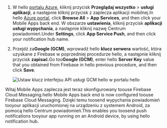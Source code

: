 
1. <span data-ttu-id="c6391-101">W hello [portalu Azure](https://portal.azure.com/), kliknij przycisk **Przeglądaj wszystko** > **usługi aplikacji**, a następnie kliknij przycisk z zaplecza aplikacji mobilnej.</span><span class="sxs-lookup"><span data-stu-id="c6391-101">In hello [Azure portal](https://portal.azure.com/), click **Browse All** > **App Services**, and then click your Mobile Apps back end.</span></span> <span data-ttu-id="c6391-102">W obszarze **ustawienia**, kliknij przycisk **aplikacji usługi wypychania**, a następnie kliknij nazwę Centrum powiadomień.</span><span class="sxs-lookup"><span data-stu-id="c6391-102">Under **Settings**, click **App Service Push**, and then click your notification hub name.</span></span>
2. <span data-ttu-id="c6391-103">Przejdź za**Google (GCM)**, wprowadź hello **klucz serwera** wartość, która uzyskane z Firebase w poprzedniej procedurze hello, a następnie kliknij przycisk **zapisać**.</span><span class="sxs-lookup"><span data-stu-id="c6391-103">Go too**Google (GCM)**, enter hello **Server Key** value that you obtained from Firebase in hello previous procedure, and then click **Save**.</span></span>

    ![Ustaw klucz interfejsu API usługi GCM hello w portalu hello](./media/app-service-mobile-android-configure-push/mobile-push-api-key.png)

<span data-ttu-id="c6391-105">Witaj Mobile Apps zaplecza jest teraz skonfigurowany toouse Firebase Cloud Messaging.</span><span class="sxs-lookup"><span data-stu-id="c6391-105">hello Mobile Apps back end is now configured toouse Firebase Cloud Messaging.</span></span> <span data-ttu-id="c6391-106">Dzięki temu toosend wypychania powiadomień tooyour aplikacji uruchomionej na urządzeniu z systemem Android, za pomocą hello Centrum powiadomień.</span><span class="sxs-lookup"><span data-stu-id="c6391-106">This enables you toosend push notifications tooyour app running on an Android device, by using hello notification hub.</span></span>

<!-- URLs. -->


<!-- images -->
